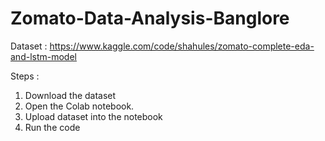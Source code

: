 # Zomato-Data-Analysis-Banglore

Dataset : https://www.kaggle.com/code/shahules/zomato-complete-eda-and-lstm-model

Steps :
1. Download the dataset
2. Open the Colab notebook.
3. Upload dataset into the notebook
4. Run the code 
